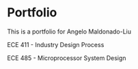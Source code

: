 # Portfolio
This is a portfolio for Angelo Maldonado-Liu

ECE 411 - Industry Design Process

ECE 485 - Microprocessor System Design
